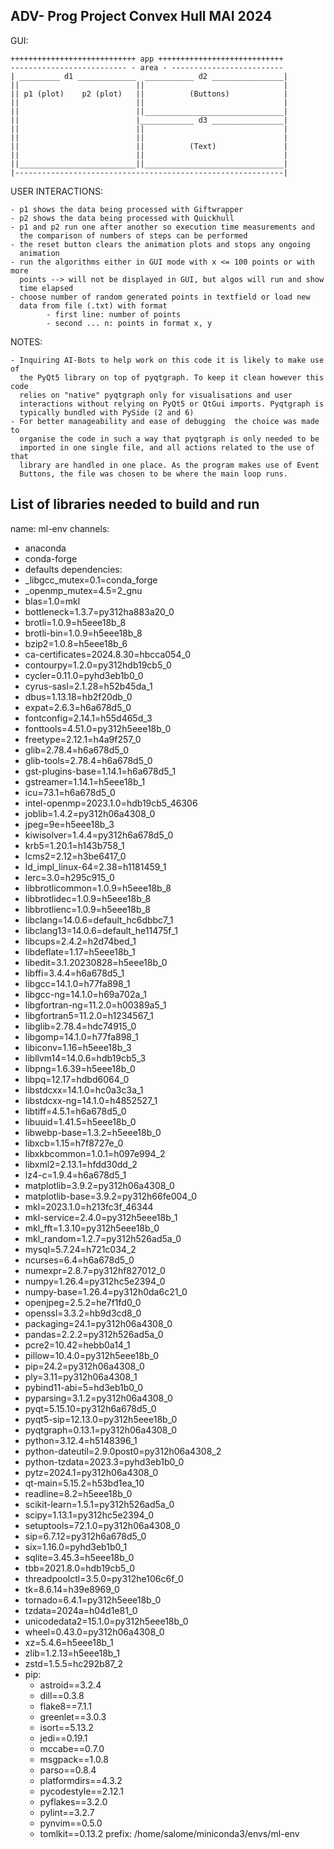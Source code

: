 ## ADV- Prog Project Convex Hull MAI 2024
GUI:

    ++++++++++++++++++++++++++++ app ++++++++++++++++++++++++++++
    -------------------------- - area - -------------------------
    | _________ d1 _____________  ___________ d2 ________________|
    ||                          ||                               |
    || p1 (plot)    p2 (plot)   ||          (Buttons)            |
    ||                          ||                               |
    ||                          ||_______________________________|
    ||                          |____________ d3 ________________|
    ||                          ||                               |
    ||                          ||                               |
    ||                          ||          (Text)               |
    ||                          ||                               |
    ||__________________________||_______________________________|
    |------------------------------------------------------------|

USER INTERACTIONS:

    - p1 shows the data being processed with Giftwrapper
    - p2 shows the data being processed with Quickhull
    - p1 and p2 run one after another so execution time measurements and
      the comparison of numbers of steps can be performed
    - the reset button clears the animation plots and stops any ongoing
      animation
    - run the algorithms either in GUI mode with x <= 100 points or with more 
      points --> will not be displayed in GUI, but algos will run and show
      time elapsed 
    - choose number of random generated points in textfield or load new 
      data from file (.txt) with format 
            - first line: number of points
            - second ... n: points in format x, y 

NOTES:

    - Inquiring AI-Bots to help work on this code it is likely to make use of
      the PyQt5 library on top of pyqtgraph. To keep it clean however this code
      relies on "native" pyqtgraph only for visualisations and user
      interactions without relying on PyQt5 or QtGui imports. Pyqtgraph is
      typically bundled with PySide (2 and 6)
    - For better manageability and ease of debugging  the choice was made to
      organise the code in such a way that pyqtgraph is only needed to be
      imported in one single file, and all actions related to the use of that
      library are handled in one place. As the program makes use of Event
      Buttons, the file was chosen to be where the main loop runs.



## List of libraries needed to build and run
name: ml-env
channels:
  - anaconda
  - conda-forge
  - defaults
dependencies:
  - _libgcc_mutex=0.1=conda_forge
  - _openmp_mutex=4.5=2_gnu
  - blas=1.0=mkl
  - bottleneck=1.3.7=py312ha883a20_0
  - brotli=1.0.9=h5eee18b_8
  - brotli-bin=1.0.9=h5eee18b_8
  - bzip2=1.0.8=h5eee18b_6
  - ca-certificates=2024.8.30=hbcca054_0
  - contourpy=1.2.0=py312hdb19cb5_0
  - cycler=0.11.0=pyhd3eb1b0_0
  - cyrus-sasl=2.1.28=h52b45da_1
  - dbus=1.13.18=hb2f20db_0
  - expat=2.6.3=h6a678d5_0
  - fontconfig=2.14.1=h55d465d_3
  - fonttools=4.51.0=py312h5eee18b_0
  - freetype=2.12.1=h4a9f257_0
  - glib=2.78.4=h6a678d5_0
  - glib-tools=2.78.4=h6a678d5_0
  - gst-plugins-base=1.14.1=h6a678d5_1
  - gstreamer=1.14.1=h5eee18b_1
  - icu=73.1=h6a678d5_0
  - intel-openmp=2023.1.0=hdb19cb5_46306
  - joblib=1.4.2=py312h06a4308_0
  - jpeg=9e=h5eee18b_3
  - kiwisolver=1.4.4=py312h6a678d5_0
  - krb5=1.20.1=h143b758_1
  - lcms2=2.12=h3be6417_0
  - ld_impl_linux-64=2.38=h1181459_1
  - lerc=3.0=h295c915_0
  - libbrotlicommon=1.0.9=h5eee18b_8
  - libbrotlidec=1.0.9=h5eee18b_8
  - libbrotlienc=1.0.9=h5eee18b_8
  - libclang=14.0.6=default_hc6dbbc7_1
  - libclang13=14.0.6=default_he11475f_1
  - libcups=2.4.2=h2d74bed_1
  - libdeflate=1.17=h5eee18b_1
  - libedit=3.1.20230828=h5eee18b_0
  - libffi=3.4.4=h6a678d5_1
  - libgcc=14.1.0=h77fa898_1
  - libgcc-ng=14.1.0=h69a702a_1
  - libgfortran-ng=11.2.0=h00389a5_1
  - libgfortran5=11.2.0=h1234567_1
  - libglib=2.78.4=hdc74915_0
  - libgomp=14.1.0=h77fa898_1
  - libiconv=1.16=h5eee18b_3
  - libllvm14=14.0.6=hdb19cb5_3
  - libpng=1.6.39=h5eee18b_0
  - libpq=12.17=hdbd6064_0
  - libstdcxx=14.1.0=hc0a3c3a_1
  - libstdcxx-ng=14.1.0=h4852527_1
  - libtiff=4.5.1=h6a678d5_0
  - libuuid=1.41.5=h5eee18b_0
  - libwebp-base=1.3.2=h5eee18b_0
  - libxcb=1.15=h7f8727e_0
  - libxkbcommon=1.0.1=h097e994_2
  - libxml2=2.13.1=hfdd30dd_2
  - lz4-c=1.9.4=h6a678d5_1
  - matplotlib=3.9.2=py312h06a4308_0
  - matplotlib-base=3.9.2=py312h66fe004_0
  - mkl=2023.1.0=h213fc3f_46344
  - mkl-service=2.4.0=py312h5eee18b_1
  - mkl_fft=1.3.10=py312h5eee18b_0
  - mkl_random=1.2.7=py312h526ad5a_0
  - mysql=5.7.24=h721c034_2
  - ncurses=6.4=h6a678d5_0
  - numexpr=2.8.7=py312hf827012_0
  - numpy=1.26.4=py312hc5e2394_0
  - numpy-base=1.26.4=py312h0da6c21_0
  - openjpeg=2.5.2=he7f1fd0_0
  - openssl=3.3.2=hb9d3cd8_0
  - packaging=24.1=py312h06a4308_0
  - pandas=2.2.2=py312h526ad5a_0
  - pcre2=10.42=hebb0a14_1
  - pillow=10.4.0=py312h5eee18b_0
  - pip=24.2=py312h06a4308_0
  - ply=3.11=py312h06a4308_1
  - pybind11-abi=5=hd3eb1b0_0
  - pyparsing=3.1.2=py312h06a4308_0
  - pyqt=5.15.10=py312h6a678d5_0
  - pyqt5-sip=12.13.0=py312h5eee18b_0
  - pyqtgraph=0.13.1=py312h06a4308_0
  - python=3.12.4=h5148396_1
  - python-dateutil=2.9.0post0=py312h06a4308_2
  - python-tzdata=2023.3=pyhd3eb1b0_0
  - pytz=2024.1=py312h06a4308_0
  - qt-main=5.15.2=h53bd1ea_10
  - readline=8.2=h5eee18b_0
  - scikit-learn=1.5.1=py312h526ad5a_0
  - scipy=1.13.1=py312hc5e2394_0
  - setuptools=72.1.0=py312h06a4308_0
  - sip=6.7.12=py312h6a678d5_0
  - six=1.16.0=pyhd3eb1b0_1
  - sqlite=3.45.3=h5eee18b_0
  - tbb=2021.8.0=hdb19cb5_0
  - threadpoolctl=3.5.0=py312he106c6f_0
  - tk=8.6.14=h39e8969_0
  - tornado=6.4.1=py312h5eee18b_0
  - tzdata=2024a=h04d1e81_0
  - unicodedata2=15.1.0=py312h5eee18b_0
  - wheel=0.43.0=py312h06a4308_0
  - xz=5.4.6=h5eee18b_1
  - zlib=1.2.13=h5eee18b_1
  - zstd=1.5.5=hc292b87_2
  - pip:
      - astroid==3.2.4
      - dill==0.3.8
      - flake8==7.1.1
      - greenlet==3.0.3
      - isort==5.13.2
      - jedi==0.19.1
      - mccabe==0.7.0
      - msgpack==1.0.8
      - parso==0.8.4
      - platformdirs==4.3.2
      - pycodestyle==2.12.1
      - pyflakes==3.2.0
      - pylint==3.2.7
      - pynvim==0.5.0
      - tomlkit==0.13.2
prefix: /home/salome/miniconda3/envs/ml-env
